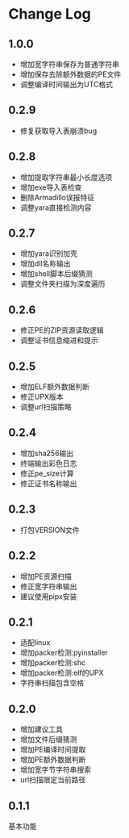 # Change Log

## 1.0.0
- 增加宽字符串保存为普通字符串
- 增加保存去除额外数据的PE文件
- 调整编译时间输出为UTC格式

## 0.2.9
- 修复获取导入表崩溃bug

## 0.2.8
- 增加提取字符串最小长度选项
- 增加exe导入表检查
- 删除Armadillo误报特征
- 调整yara直接检测内容

## 0.2.7
- 增加yara识别加壳
- 增加dll名称输出
- 增加shell脚本后缀猜测
- 调整文件夹扫描为深度遍历

## 0.2.6
- 修正PE的ZIP资源读取逻辑
- 调整证书信息缩进和提示

## 0.2.5
- 增加ELF额外数据判断
- 修正UPX版本
- 调整url扫描策略

## 0.2.4
- 增加sha256输出
- 终端输出彩色日志
- 修正pe_size计算
- 修正证书名称输出

## 0.2.3
- 打包VERSION文件

## 0.2.2
- 增加PE资源扫描
- 修正宽字符串输出
- 建议使用pipx安装

## 0.2.1
- 适配linux
- 增加packer检测:pyinstaller
- 增加packer检测:shc
- 增加packer检测:elf的UPX
- 字符串扫描包含空格

## 0.2.0
- 增加建议工具
- 增加文件后缀猜测
- 增加PE编译时间提取
- 增加PE额外数据判断
- 增加宽字节字符串搜索
- url扫描限定当前路径

## 0.1.1
基本功能  
